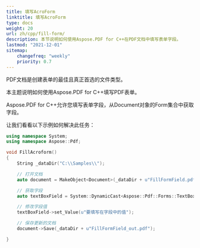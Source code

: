 ```yaml
---
title: 填写AcroForm
linktitle: 填写AcroForm
type: docs
weight: 20
url: zh/cpp/fill-form/
description: 本节说明如何使用Aspose.PDF for C++在PDF文档中填写表单字段。
lastmod: "2021-12-01"
sitemap:
    changefreq: "weekly"
    priority: 0.7
---
```


PDF文档是创建表单的最佳且真正首选的文件类型。

本主题说明如何使用Aspose.PDF for C++填写PDF表单。

Aspose.PDF for C++允许您填写表单字段，从Document对象的Form集合中获取字段。

让我们看看以下示例如何解决此任务：

```cpp
using namespace System;
using namespace Aspose::Pdf;

void FillAcroform()
{
    String _dataDir("C:\\Samples\\");

    // 打开文档
    auto document = MakeObject<Document>(_dataDir + u"FillFormField.pdf");

    // 获取字段
    auto textBoxField = System::DynamicCast<Aspose::Pdf::Forms::TextBoxField>(document->get_Form()->idx_get(u"textbox1"));

    // 修改字段值
    textBoxField->set_Value(u"要填写在字段中的值");

    // 保存更新的文档
    document->Save(_dataDir + u"FillFormField_out.pdf");

}
```